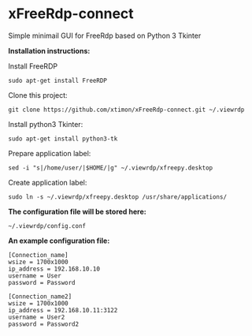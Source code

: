 # xFreeRdp-connect
Simple minimail GUI for FreeRdp based on Python 3 Tkinter

**Installation instructions:**

Install FreeRDP

    sudo apt-get install FreeRDP

Clone this project:  

    git clone https://github.com/xtimon/xFreeRdp-connect.git ~/.viewrdp

Install python3 Tkinter: 

    sudo apt-get install python3-tk

Prepare application label:

    sed -i "s|/home/user/|$HOME/|g" ~/.viewrdp/xfreepy.desktop

Create application label:

    sudo ln -s ~/.viewrdp/xfreepy.desktop /usr/share/applications/

**The configuration file will be stored here:**

    ~/.viewrdp/config.conf

**An example configuration file:**

    [Connection_name]
    wsize = 1700x1000
    ip_address = 192.168.10.10
    username = User
    password = Password
    
    [Connection_name2]
    wsize = 1700x1000
    ip_address = 192.168.10.11:3122
    username = User2
    password = Password2


